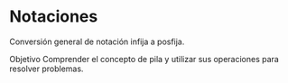 # Notaciones
Conversión general de notación infija a posfija.

Objetivo
Comprender el concepto de pila y utilizar sus operaciones para resolver problemas.
